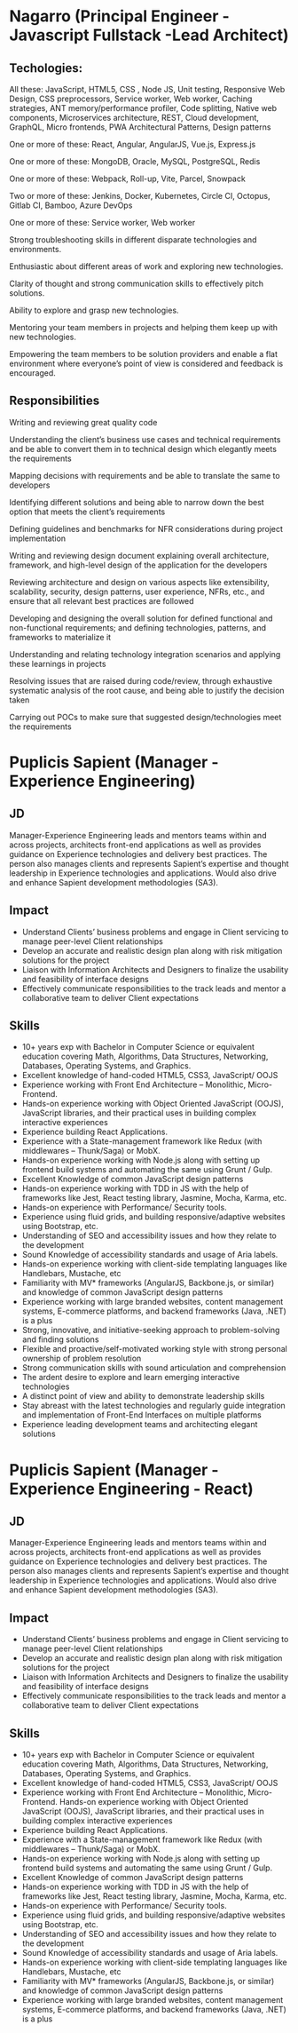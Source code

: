 # Nagarro (Principal Engineer - Javascript Fullstack -Lead Architect)

## Techologies:

All these: JavaScript, HTML5, CSS , Node JS, Unit testing, Responsive Web Design, CSS preprocessors, Service worker, Web worker, Caching strategies, ANT memory/performance profiler, Code splitting, Native web components, Microservices architecture, REST, Cloud development, GraphQL, Micro frontends, PWA Architectural Patterns, Design patterns

One or more of these: React, Angular, AngularJS, Vue.js, Express.js

One or more of these: MongoDB, Oracle, MySQL, PostgreSQL, Redis

One or more of these: Webpack, Roll-up, Vite, Parcel, Snowpack

Two or more of these: Jenkins, Docker, Kubernetes, Circle CI, Octopus, Gitlab CI, Bamboo, Azure DevOps

One or more of these: Service worker, Web worker

Strong troubleshooting skills in different disparate technologies and environments.

Enthusiastic about different areas of work and exploring new technologies.

Clarity of thought and strong communication skills to effectively pitch solutions.

Ability to explore and grasp new technologies.

Mentoring your team members in projects and helping them keep up with new technologies.

Empowering the team members to be solution providers and enable a flat environment where everyone’s point of view is considered and feedback is encouraged.

## Responsibilities

Writing and reviewing great quality code

Understanding the client’s business use cases and technical requirements and be able to convert them in to technical design which elegantly meets the requirements

Mapping decisions with requirements and be able to translate the same to developers

Identifying different solutions and being able to narrow down the best option that meets the client’s requirements

Defining guidelines and benchmarks for NFR considerations during project implementation

Writing and reviewing design document explaining overall architecture, framework, and high-level design of the application for the developers

Reviewing architecture and design on various aspects like extensibility, scalability, security, design patterns, user experience, NFRs, etc., and ensure that all relevant best practices are followed

Developing and designing the overall solution for defined functional and non-functional requirements; and defining technologies, patterns, and frameworks to materialize it

Understanding and relating technology integration scenarios and applying these learnings in projects

Resolving issues that are raised during code/review, through exhaustive systematic analysis of the root cause, and being able to justify the decision taken

Carrying out POCs to make sure that suggested design/technologies meet the requirements

# Puplicis Sapient (Manager - Experience Engineering)

## JD

Manager-Experience Engineering leads and mentors teams within and across projects, architects front-end applications as well as provides guidance on Experience technologies and delivery best practices. The person also manages clients and represents Sapient’s expertise and thought leadership in Experience technologies and applications. Would also drive and enhance Sapient development methodologies (SA3).

## Impact

- Understand Clients’ business problems and engage in Client servicing to manage peer-level Client relationships
- Develop an accurate and realistic design plan along with risk mitigation solutions for the project
- Liaison with Information Architects and Designers to finalize the usability and feasibility of interface designs
- Effectively communicate responsibilities to the track leads and mentor a collaborative team to deliver Client expectations

## Skills

- 10+ years exp with Bachelor in Computer Science or equivalent education covering Math, Algorithms, Data Structures, Networking, Databases, Operating Systems, and Graphics.
- Excellent knowledge of hand-coded HTML5, CSS3, JavaScript/ OOJS
- Experience working with Front End Architecture – Monolithic, Micro-Frontend.
- Hands-on experience working with Object Oriented JavaScript (OOJS), JavaScript libraries, and their practical uses in building complex interactive experiences
- Experience building React Applications.
- Experience with a State-management framework like Redux (with middlewares – Thunk/Saga) or MobX.
- Hands-on experience working with Node.js along with setting up frontend build systems and automating the same using Grunt / Gulp.
- Excellent Knowledge of common JavaScript design patterns
- Hands-on experience working with TDD in JS with the help of frameworks like Jest, React testing library, Jasmine, Mocha, Karma, etc.
- Hands-on experience with Performance/ Security tools.
- Experience using fluid grids, and building responsive/adaptive websites using Bootstrap, etc.
- Understanding of SEO and accessibility issues and how they relate to the development
- Sound Knowledge of accessibility standards and usage of Aria labels.
- Hands-on experience working with client-side templating languages like Handlebars, Mustache, etc
- Familiarity with MV\* frameworks (AngularJS, Backbone.js, or similar) and knowledge of common JavaScript design patterns
- Experience working with large branded websites, content management systems, E-commerce platforms, and backend frameworks (Java, .NET) is a plus
- Strong, innovative, and initiative-seeking approach to problem-solving and finding solutions
- Flexible and proactive/self-motivated working style with strong personal ownership of problem resolution
- Strong communication skills with sound articulation and comprehension
- The ardent desire to explore and learn emerging interactive technologies
- A distinct point of view and ability to demonstrate leadership skills
- Stay abreast with the latest technologies and regularly guide integration and implementation of Front-End Interfaces on multiple platforms
- Experience leading development teams and architecting elegant solutions

# Puplicis Sapient (Manager - Experience Engineering - React)

## JD

Manager-Experience Engineering leads and mentors teams within and across projects, architects front-end applications as well as provides guidance on Experience technologies and delivery best practices. The person also manages clients and represents Sapient’s expertise and thought leadership in Experience technologies and applications. Would also drive and enhance Sapient development methodologies (SA3).

## Impact

- Understand Clients’ business problems and engage in Client servicing to manage peer-level Client relationships
- Develop an accurate and realistic design plan along with risk mitigation solutions for the project
- Liaison with Information Architects and Designers to finalize the usability and feasibility of interface designs
- Effectively communicate responsibilities to the track leads and mentor a collaborative team to deliver Client expectations

## Skills

- 10+ years exp with Bachelor in Computer Science or equivalent education covering Math, Algorithms, Data Structures, Networking, Databases, Operating Systems, and Graphics.
- Excellent knowledge of hand-coded HTML5, CSS3, JavaScript/ OOJS
- Experience working with Front End Architecture – Monolithic, Micro-Frontend.
  Hands-on experience working with Object Oriented JavaScript (OOJS), JavaScript libraries, and their practical uses in building complex interactive experiences
- Experience building React Applications.
- Experience with a State-management framework like Redux (with middlewares – Thunk/Saga) or MobX.
- Hands-on experience working with Node.js along with setting up frontend build systems and automating the same using Grunt / Gulp.
- Excellent Knowledge of common JavaScript design patterns
- Hands-on experience working with TDD in JS with the help of frameworks like Jest, React testing library, Jasmine, Mocha, Karma, etc.
- Hands-on experience with Performance/ Security tools.
- Experience using fluid grids, and building responsive/adaptive websites using Bootstrap, etc.
- Understanding of SEO and accessibility issues and how they relate to the development
- Sound Knowledge of accessibility standards and usage of Aria labels.
- Hands-on experience working with client-side templating languages like Handlebars, Mustache, etc
- Familiarity with MV\* frameworks (AngularJS, Backbone.js, or similar) and knowledge of common JavaScript design patterns
- Experience working with large branded websites, content management systems, E-commerce platforms, and backend frameworks (Java, .NET) is a plus
